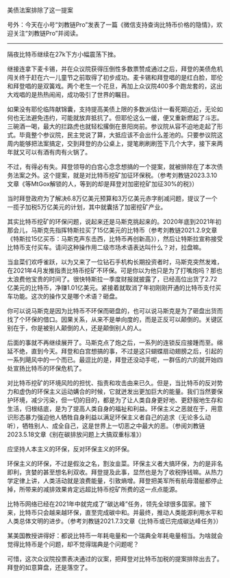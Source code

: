 
美债法案排除了这一提案

号外：今天在小号“刘教链Pro”发表了一篇《微信支持查询比特币价格的隐情》，欢迎关注“刘教链Pro”并阅读。

* * *

隔夜比特币继续在27k下方小幅震荡下挫。

继接连拿下麦卡锡，并在众议院获得压倒性多数票赞成通过之后，拜登的美债危机闯关终于赶在六一儿童节之前取得了初步成功。麦卡锡和拜登唱的是红白脸，耶伦和拜登唱的是双簧戏。两个老生一个花旦，再加上众议院400多个跑龙套的，这出大戏唱的是热热闹闹，成功吸引了世界的瞩目。

如果没有耶伦临阵献锦囊，支持提高美债上限的多数派估计一看死期迫近，无论如何也无法避免违约，可能就放弃抵抗了。但耶伦这么一缓，便又重新燃起了斗志。三碗酒一喝，最大的拦路虎也就轻松撂倒在景阳岗前。参议院从容不迫地走起了形式。毕竟整个参议院，民主党说了算，大抵应该不会出什么差池的。只要参议院这周内能够把法案搞定，交到拜登的办公桌上，提笔刷刷刷签下几个大字，接下来两年就又可以有酒有肉有火锅了。

不过，有得必有失。拜登领导的白宫心念念想搞的一个提案，就被排除在了本次债务法案之外。这个提案，就是对比特币挖矿加征环保税。（参考刘教链2023.3.10文章《等MtGox解锁的人，等到的却是拜登对加密挖矿加征30%的税》）

当时拜登政府为了解决6.8万亿美元预算和3万亿美元赤字削减问题，提议了一个一揽子加税5万亿美元的计划，其中就囊括了加密挖矿产业。

其实比特币挖矿的环保问题，说起来还是马斯克挑起来的。2020年底到2021年初那会儿，马斯克先指挥特斯拉买了15亿美元的比特币（参考刘教链2021.2.9文章《特斯拉15亿买币：马斯克声东击西，比特币再创新高》），然后让特斯拉宣称接受比特币支付买车。请问这种操作用二级市场术语表达叫什么？对，拉盘嘛。

当韭菜们欢呼雀跃，以为又来了一位钻石手机构长期投资者时，马斯克突然发难，在2021年4月发推指责比特币挖矿不环保。可是你以为他只是为了打嘴炮吗？那也太浪费他宝贵的时间了。很快特斯拉一季度财报就披露了，已经高位出货了2.72亿美元的比特币，净赚1.01亿美元。紧接着就取消了年初刚刚开通的比特币支付买车功能。这次的操作又是哪个术语？砸盘。

你可以说马斯克是因为比特币不环保而砸盘的，也可以说马斯克是为了砸盘出货而找了个环保的借口。因果关系，从来不是单向度的，而是正反可以颠倒的。关键区别在于，你是被别人颠倒的人，还是颠倒别人的人。

后面的事就不再继续展开了。马斯克点了炮之后，一系列的连锁反应接踵而至。绵延不绝，直到今天。拜登和白宫想搞的事，不过是这只蝴蝶扇动翅膀之后，引起的一系列飓风中的一个而已。最逗比的是，拜登还没动手呢，一群伍的六的就开始四处宣扬比特币的环保危机了。

对比特币挖矿的环境风险的担忧、指责和攻击由来已久。但是，当比特币的反对势力和虚伪的环保主义运动媾合的时候，它就迸发出更加巨大的能量。我们当然要保护环境，减少污染，但一切的目的，都是为了让人类自身更好地、更舒服地生存和生活，归根结底，是为了提高人类自身的福祉和利益。环保主义之恶就在于，用意识形态暴力强迫他人牺牲自身利益以满足环保主义者自己的追求（无论多么动听），牺牲别人、成全自己，这是世界上一切恶之中最大的恶。（参阅刘教链2023.5.18文章《别在碳排放问题上大搞双重标准》）

应坚持人本主义的环保，反对环保主义的环保。

环保主义的环保，不过是假汝之名，割汝韭菜。环保主义者大搞环保，为的是非名即利，贪婪的甚至想名利双收。拜登提及此事，显然也是为了收税挣钱嘛。从热力学定律上讲，人类活动就是浪费能量，引致熵增。拜登把美军所有航母潜艇都停止掉，所带来的减排效果肯定远超比特币挖矿所费的这一点点能源。

比特币网络已经在2021年中就完成了“碳达峰”任务，领先全球很多国家。接下来，比特币只会越来越环保，直至完成碳中和。并最终，推动人类能源利用水平和人类总体文明的进步。（参考刘教链2021.7.3文章《比特币或已完成碳达峰任务》）

某美国教授讲得好：都说比特币一年耗电量和一个瑞典全年耗电量相当。为啥就会觉得比特币是个问题，却不觉得瑞典是个问题呢？

可惜，这次众议院投票表决通过的议案，把拜登对比特币加税的提案排除出去了。拜登的如意算盘，还是落空了。


